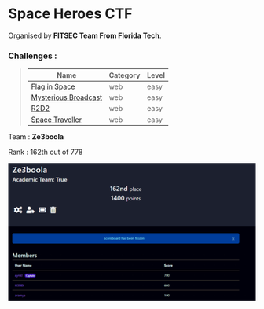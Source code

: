# Space Heroes CTF
Organised by **FITSEC Team From Florida Tech**.

### Challenges  :
> | Name        | Category    | Level   |
> | ----------- | ----------- | ------- |
> | [Flag in Space](./Web/README.md#1--flag-in-space) | web |easy    |
> | [Mysterious Broadcast](./Web/README.md#2--mysterious-broadcast)    | web | easy  | 
> | [R2D2](./Web/README.md#3--r2d2) | web | easy|
> | [Space Traveller](./Web/README.md#4--space-traveller) | web | easy|



Team : **Ze3boola**

Rank : 162th out of 778

<center><img src="./images/rank.png"></img></center>

</br>
